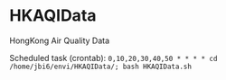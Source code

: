 # HKAQIData
HongKong Air Quality Data

Scheduled task (crontab): `0,10,20,30,40,50 * * * * cd /home/jbi6/envi/HKAQIData/; bash HKAQIData.sh`

